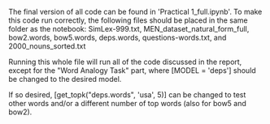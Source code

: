 The final version of all code can be found in 'Practical 1_full.ipynb'.
To make this code run correctly, the following files should be placed in the same folder as the notebook: SimLex-999.txt, MEN_dataset_natural_form_full, bow2.words, bow5.words, deps.words, questions-words.txt, and 2000_nouns_sorted.txt

Running this whole file will run all of the code discussed in the report, except for the "Word Analogy Task" part, where [MODEL = 'deps'] should be changed to the desired model.

If so desired, [get_topk("deps.words", 'usa', 5)] can be changed to test other words and/or a different number of top words (also for bow5 and bow2).
